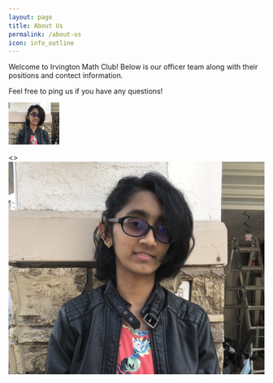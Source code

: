 ```yaml
---
layout: page
title: About Us
permalink: /about-us
icon: info_outline
---
```


Welcome to Irvington Math Club! Below is our officer team along with their positions and contect information.

Feel free to ping us if you have any questions!

<img src="./assets/images/AnanyaHeadshotIMC.JPG" alt="Ananya Kulshrestha" width="100"/>

<>![Ananya Kulshrestha]( ./assets/images/AnanyaHeadshotIMC.JPG "Ananya Kulshrestha")
